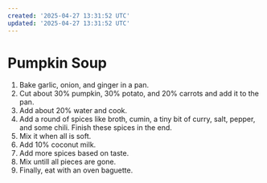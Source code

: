 ```yaml
---
created: '2025-04-27 13:31:52 UTC'
updated: '2025-04-27 13:31:52 UTC'
---
```


# Pumpkin Soup

1. Bake garlic, onion, and ginger in a pan.
1. Cut about 30% pumpkin, 30% potato, and 20% carrots and add it to the pan.
1. Add about 20% water and cook.
1. Add a round of spices like broth, cumin, a tiny bit of curry, salt, pepper, and some chili.
    Finish these spices in the end.
1. Mix it when all is soft.
1. Add 10% coconut milk.
1. Add more spices based on taste.
1. Mix untill all pieces are gone.
1. Finally, eat with an oven baguette.

